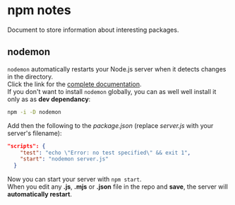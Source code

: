 # npm notes
Document to store information about interesting packages. <br>

## nodemon
`nodemon` automatically restarts your Node.js server when it detects changes in the directory. <br>
Click the link for the [complete documentation](https://www.npmjs.com/package/nodemon). <br>
If you don't want to install `nodemon` globally, you can as well well install it only as as **dev dependancy**: <br>

```sh
npm -i -D nodemon
```

Add then the following to the *package.json* (replace *server.js* with your server's filename): <br>

```json
"scripts": {
    "test": "echo \"Error: no test specified\" && exit 1",
    "start": "nodemon server.js"
  }
```

Now you can start your server with `npm start`. <br>
When you edit any **.js**, **.mjs** or **.json** file in the repo and **save**, the server will **automatically restart**. <br>

